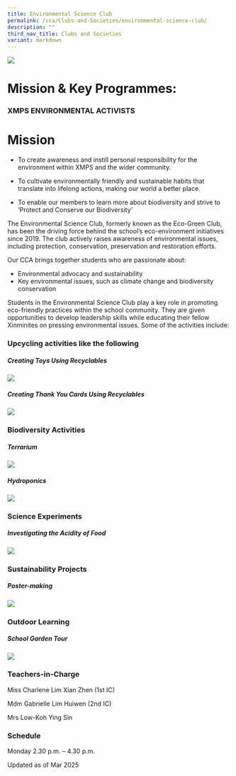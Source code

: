 ```yaml
---
title: Environmental Science Club
permalink: /cca/Clubs-and-Societies/environmental-science-club/
description: ""
third_nav_title: Clubs and Societies
variant: markdown
---
```

![](/images/Group_Photo_of_CCA_members.jpg)

# **Mission & Key Programmes:**

### **XMPS ENVIRONMENTAL ACTIVISTS**

# **Mission**

* To create awareness and instill personal responsibility for the environment within XMPS and the wider community.

* To cultivate environmentally friendly and sustainable habits that translate into lifelong actions, making our world a better place.
* To enable our members to learn more about biodiversity and strive to ‘Protect and Conserve our Biodiversity’

The Environmental Science Club, formerly known as the Eco-Green Club, has been the driving force behind the school’s eco-environment initiatives since 2019. The club actively raises awareness of environmental issues, including protection, conservation, preservation and restoration efforts.

Our CCA brings together students who are passionate about:

* Environmental advocacy and sustainability
* Key environmental issues, such as climate change and biodiversity conservation

Students in the Environmental Science Club play a key role in promoting eco-friendly practices within the school community. They are given opportunities to develop leadership skills while educating their fellow Xinminites on pressing environmental issues. Some of the activities include:


### **Upcycling activities like the following**

##### Creating Toys Using Recyclables

![](/images/Upcycling_Project_1.jpg)

##### Creating Thank You Cards Using Recyclables  


![](/images/Upcycling_Project_2.jpg)


### **Biodiversity Activities**

##### Terrarium

![](/images/Terrarium_2025.jpg)

##### Hydroponics

![](/images/Hydroponics_2.jpg)

### **Science Experiments**

##### Investigating the Acidity of Food

![](/images/Science_experiment_1.jpg)

### **Sustainability Projects**

##### Poster-making

![](/images/Poster_Making.jpg)

### **Outdoor Learning**

##### School Garden Tour

![](/images/Outdoor_learning.jpg)


### Teachers-in-Charge

Miss Charlene Lim Xian Zhen (1st IC)

Mdm Gabrielle Lim Huiwen (2nd IC)

Mrs Low-Koh Ying Sin


### Schedule

Monday 2.30 p.m. – 4.30 p.m.


Updated as of Mar 2025